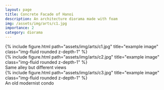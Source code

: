 ```yaml
---
layout: page
title: Concrete Facade of Hanoi
description: An architecture diorama made with foam
img: /assets/img/arts/c1.jpg
importance: 2
category: diorama
---
```



<div class="row justify-content-sm-center">
    <div class="col-sm-6 mt-3 mt-md-0">
        {% include figure.html path="assets/img/arts/c1.jpg" title="example image" class="img-fluid rounded z-depth-1" %}
    </div>
    <div class="col-sm-6 mt-3 mt-md-0">
        {% include figure.html path="assets/img/arts/c2.jpg" title="example image" class="img-fluid rounded z-depth-1" %}
    </div>
</div>
<div class="caption">
    Same alley but different views
</div>

 <div class="row">
    <div class="col-sm mt-3 mt-md-0">
        {% include figure.html path="assets/img/arts/c3.jpg" title="example image" class="img-fluid rounded z-depth-1" %}
    </div>
</div>
<div class="caption">
    An old modernist condo 
</div>
